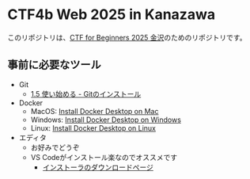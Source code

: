 # CTF4b Web 2025 in Kanazawa
このリポジトリは、[CTF for Beginners 2025 金沢](https://www.seccon.jp/13/seccon_beginners/kanazawa.html)のためのリポジトリです。

## 事前に必要なツール
- Git
  - [1.5 使い始める - Gitのインストール](https://git-scm.com/book/ja/v2/%E4%BD%BF%E3%81%84%E5%A7%8B%E3%82%81%E3%82%8B-Git%E3%81%AE%E3%82%A4%E3%83%B3%E3%82%B9%E3%83%88%E3%83%BC%E3%83%AB)
- Docker
  - MacOS: [Install Docker Desktop on Mac](https://docs.docker.com/desktop/setup/install/mac-install/)
  - Windows: [Install Docker Desktop on Windows](https://docs.docker.com/desktop/setup/install/windows-install/)
  - Linux: [Install Docker Desktop on Linux](https://docs.docker.com/desktop/setup/install/linux/)
- エディタ
  - お好みでどうぞ
  - VS Codeがインストール楽なのでオススメです
    - [インストーラのダウンロードページ](https://code.visualstudio.com/download)


